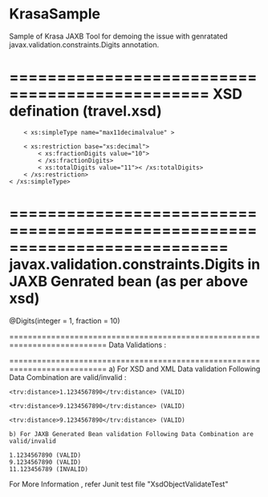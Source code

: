 # KrasaSample
Sample of Krasa JAXB Tool for demoing the issue with genratated javax.validation.constraints.Digits annotation.

===============================================
XSD defination (travel.xsd)
==============================================
        < xs:simpleType name="max11decimalvalue" >
 
		< xs:restriction base="xs:decimal">
			< xs:fractionDigits value="10">
			< /xs:fractionDigits>
			< xs:totalDigits value="11">< /xs:totalDigits>
		< /xs:restriction>
	< /xs:simpleType>
===========================================================================
javax.validation.constraints.Digits in JAXB Genrated bean (as per above xsd)
===========================================================================
 @Digits(integer = 1, fraction = 10)
	
	
===========================================================================
	Data Validations :
	
===========================================================================
	a) For XSD and XML Data validation Following Data Combination are valid/invalid :
	
	<trv:distance>1.1234567890</trv:distance> (VALID)
	
	<trv:distance>9.1234567890</trv:distance> (VALID)
	
	<trv:distance>9.1234567890</trv:distance> (VALID)
    
	b) For JAXB Generated Bean validation Following Data Combination are valid/invalid
     
	1.1234567890 (VALID)
	9.1234567890 (VALID)
	11.123456789 (INVALID)
	
For More Information , refer Junit test file "XsdObjectValidateTest"

	
